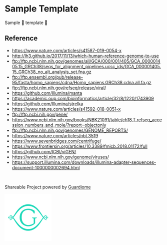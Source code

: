 # Sample Template

Sample :bust_in_silhouette: template :kimono:

## Reference

-   <https://www.nature.com/articles/s41587-019-0054-x>
-   <http://lh3.github.io/2017/11/13/which-human-reference-genome-to-use>
-   ftp://ftp.ncbi.nlm.nih.gov/genomes/all/GCA/000/001/405/GCA_000001405.15_GRCh38/seqs_for_alignment_pipelines.ucsc_ids/GCA_000001405.15_GRCh38_no_alt_analysis_set.fna.gz
-   ftp://ftp.ensembl.org/pub/release-95/fasta/homo_sapiens/cdna/Homo_sapiens.GRCh38.cdna.all.fa.gz
-   ftp://ftp.ncbi.nlm.nih.gov/refseq/release/viral/
-   <https://github.com/Illumina/manta>
-   <https://academic.oup.com/bioinformatics/article/32/8/1220/1743909>
-   <https://github.com/Illumina/strelka>
-   <https://www.nature.com/articles/s41592-018-0051-x>
-   ftp://ftp.ncbi.nih.gov/gene/
-   <https://www.ncbi.nlm.nih.gov/books/NBK21091/table/ch18.T.refseq_accession_numbers_and_mole/?report=objectonly>
-   ftp://ftp.ncbi.nlm.nih.gov/genomes/GENOME_REPORTS/
-   <https://www.nature.com/articles/nbt.3519>
-   <https://www.sevenbridges.com/centrifuge/>
-   <https://www.frontiersin.org/articles/10.3389/fmicb.2018.01172/full>
-   <https://github.com/ICBI/viGEN/>
-   <https://www.ncbi.nlm.nih.gov/genome/viruses/>
-   <https://support.illumina.com/downloads/illumina-adapter-sequences-document-1000000002694.html>

<br>

Shareable Project powered by [Guardiome](https://guardiome.com)

<img src="stuff/guardiome_logo.png" width="150" height="150">
